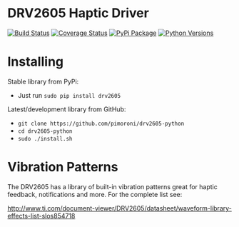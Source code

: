 # DRV2605 Haptic Driver

[![Build Status](https://travis-ci.com/pimoroni/drv2605-python.svg?branch=master)](https://travis-ci.com/pimoroni/drv2605-python)
[![Coverage Status](https://coveralls.io/repos/github/pimoroni/drv2605-python/badge.svg?branch=master)](https://coveralls.io/github/pimoroni/drv2605-python?branch=master)
[![PyPi Package](https://img.shields.io/pypi/v/drv2605.svg)](https://pypi.python.org/pypi/drv2605)
[![Python Versions](https://img.shields.io/pypi/pyversions/drv2605.svg)](https://pypi.python.org/pypi/drv2605)


# Installing

Stable library from PyPi:

* Just run `sudo pip install drv2605`

Latest/development library from GitHub:

* `git clone https://github.com/pimoroni/drv2605-python`
* `cd drv2605-python`
* `sudo ./install.sh`

# Vibration Patterns

The DRV2605 has a library of built-in vibration patterns great for haptic feedback, notifications and more. For the complete list see:

http://www.ti.com/document-viewer/DRV2605/datasheet/waveform-library-effects-list-slos854718

